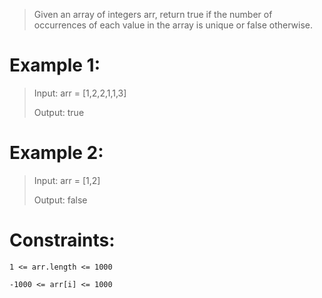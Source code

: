  >Given an array of integers arr, return true if the number of occurrences of each value in the array is unique or false otherwise.
 
# Example 1:
>Input: arr = [1,2,2,1,1,3]
>
>Output: true
 


# Example 2:
>Input: arr = [1,2]
> 
>Output: false

# Constraints:


`1 <= arr.length <= 1000`

`-1000 <= arr[i] <= 1000`

